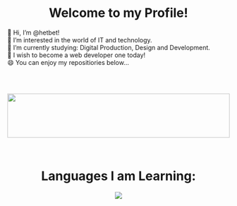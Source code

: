 
<!-- Profile -->
<h1 align="center">Welcome to my Profile!</h1>
  👋 Hi, I’m @hetbet!<br>
  👀 I’m interested in the world of IT and technology.<br>
  📖 I’m currently studying: Digital Production, Design and Development.<br>
  🚧 I wish to become a web developer one today!<br>
  😄 You can enjoy my repositiories below...

<br><br>

<!-- Seperator -->
<p align="center">
  <img src="https://i.ibb.co/zJCdGbf/bannerblock.jpg" width="100%" height="100px"/>
</p>

<br>

<!-- Languages -->
<h1 align="center">Languages I am Learning:</h1>
<p align="center">
  <img src="https://skillicons.dev/icons?i=python,mysql,cs,github,html,css,js" />
</p>
